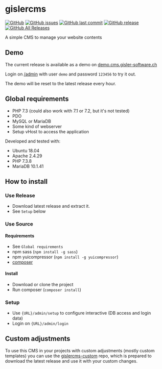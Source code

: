 # gislercms

[![GitHub](https://img.shields.io/github/license/dominicgisler/gislercms)](https://github.com/dominicgisler/gislercms/blob/master/LICENSE)
[![GitHub issues](https://img.shields.io/github/issues/dominicgisler/gislercms)](https://github.com/dominicgisler/gislercms/issues)
[![GitHub last commit](https://img.shields.io/github/last-commit/dominicgisler/gislercms/dev)](https://github.com/dominicgisler/gislercms/commits/dev)
[![GitHub release](https://img.shields.io/github/release/dominicgisler/gislercms)](https://github.com/dominicgisler/gislercms/releases)
[![GitHub All Releases](https://img.shields.io/github/downloads/dominicgisler/gislercms/total)](https://github.com/dominicgisler/gislercms/releases)

A simple CMS to manage your website contents

## Demo

The current release is available as a demo on [demo.cms.gisler-software.ch](https://demo.cms.gisler-software.ch)

Login on [/admin](https://demo.cms.gisler-software.ch/admin) with user `demo` and password `123456` to try it out.

The demo will be reset to the latest release every hour.

## Global requirements

- PHP 7.3 (could also work with 7.1 or 7.2, but it's not tested)
- PDO
- MySQL or MariaDB
- Some kind of webserver
- Setup vHost to access the application

Developed and tested with:

- Ubuntu 18.04
- Apache 2.4.29
- PHP 7.3.8
- MariaDB 10.1.41

## How to install

### Use Release

- Download latest release and extract it.
- See `Setup` below

### Use Source

#### Requirements

- See `Global requirements`
- npm sass (`npm install -g sass`)
- npm yuicompressor (`npm install -g yuicompressor`)
- [composer](https://getcomposer.org/download/)

#### Install

- Download or clone the project
- Run composer (`composer install`)

### Setup

- Use `{URL}/admin/setup` to configure interactive (DB access and login data)
- Login on `{URL}/admin/login`

## Custom adjustments

To use this CMS in your projects with custom adjustments (mostly custom templates) you can use the [gislercms-custom](https://github.com/dominicgisler/gislercms) repo, which is prepared to download the latest release and use it with your custom changes.
